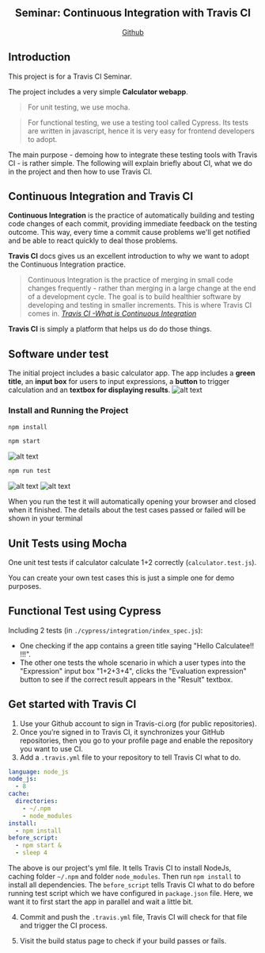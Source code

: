 ﻿<h2 align="center">
Seminar: Continuous Integration with Travis CI
</h2>

<p align="center">
  <a href="https://github.com/theKastle/ci">Github</a>
</p>

## Introduction
This project is for a Travis CI Seminar. 

The project includes a very simple **Calculator webapp**. 

> For unit testing, we use mocha. 

> For functional testing, we use a testing tool called Cypress. Its tests are written in javascript, hence it is very easy for frontend developers to adopt.

The main purpose - demoing how to integrate these testing tools with Travis CI - is rather simple. The following will explain briefly about CI, what we do in the project and then how to use Travis CI.

## Continuous Integration and Travis CI
**Continuous Integration** is the practice of automatically building and testing code changes of each commit, providing immediate feedback on the testing outcome. This way, every time a commit cause problems we'll get notified and be able to react quickly to deal those problems.

**Travis CI** docs gives us an excellent introduction to why we want to adopt the Continuous Integration practice. 
> Continuous Integration is the practice of merging in small code changes frequently - rather than merging in a large change at the end of a development cycle. The goal is to build healthier software by developing and testing in smaller increments. This is where Travis CI comes in.
<cite>[Travis CI -What is Continuous Integration][1]</cite>

**Travis CI** is simply a platform that helps us do do those things.

## Software under test
The initial project includes a basic calculator app. The app includes a **green title**, an **input box** for users to input expressions, a **button** to trigger calculation and an **textbox for displaying results**.
![alt text](https://image.ibb.co/dBTHs7/4.png)
### Install and Running the Project
```bash
npm install
```

```bash
npm start
```
![alt text](https://image.ibb.co/ntwns7/1.png)
```bash
npm run test
```
![alt text](https://image.ibb.co/da3YX7/2.png)
![alt text](https://image.ibb.co/c7bgKn/3.png)

When you run the test it will automatically opening your browser and closed when it finished. The details about the test cases passed or failed will be shown in your terminal

## Unit Tests using Mocha
One unit test tests if calculator calculate 1+2 correctly (```calculator.test.js```).

You can create your own test cases this is just a simple one for demo purposes.

## Functional Test using Cypress
Including 2 tests (in ```./cypress/integration/index_spec.js```): 
- One checking if the app contains a green title saying "Hello Calculatee!! !!!". 
- The other one tests the whole scenario in which a user types into the "Expression" input box "1+2+3+4", clicks the "Evaluation expression" button to see if the correct result appears in the "Result" textbox.

## Get started with Travis CI
1. Use your Github account to sign in Travis-ci.org (for public repositories).
2. Once you’re signed in to Travis CI, it synchronizes your GitHub repositories, then you go to your profile page and enable the repository you want to use CI.
3. Add a ```.travis.yml``` file to your repository to tell Travis CI what to do.

```yml
language: node_js
node_js:
  - 8
cache:
  directories:
    - ~/.npm
    - node_modules
install:
  - npm install
before_script:
  - npm start &
  - sleep 4
```

The above is our project's yml file. It tells Travis CI to install NodeJs, caching folder ```~/.npm``` and folder ```node_modules```. Then run ```npm install``` to install all dependencies. The ```before_script``` tells Travis CI what to do before running test script which we have configured in ```package.json``` file. Here, we want it to first start the app in parallel and wait a little bit.

4. Commit and push the ```.travis.yml``` file, Travis CI will check for that file and trigger the CI process.

5. Visit the build status page to check if your build passes or fails. 

[1]:https://docs.travis-ci.com/user/for-beginners
